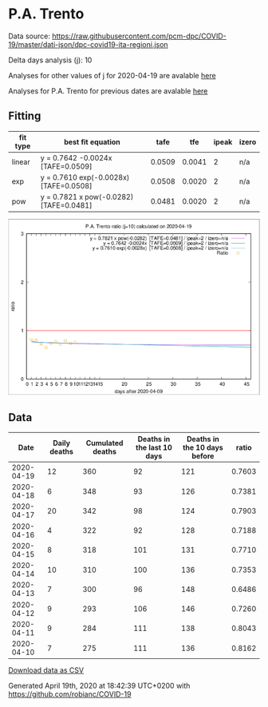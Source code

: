 # P.A. Trento

Data source: https://raw.githubusercontent.com/pcm-dpc/COVID-19/master/dati-json/dpc-covid19-ita-regioni.json

Delta days analysis (j): 10

Analyses for other values of j for 2020-04-19 are avalable [here](../2020-04-19/README.md)

Analyses for P.A. Trento for previous dates are avalable [here](../README.md)

## Fitting 
|fit type|best fit equation|tafe|tfe|ipeak|izero|
|-------|-----|--------|------|---|---|
|linear|y = 0.7642 -0.0024x  [TAFE=0.0509]|0.0509|0.0041|2|n/a|
|exp|y = 0.7610 exp(-0.0028x)  [TAFE=0.0508]|0.0508|0.0020|2|n/a|
|pow|y = 0.7821 x pow(-0.0282)  [TAFE=0.0481]|0.0481|0.0020|2|n/a|

![Plot](COVID-19_p.a._trento_j10_2020-04-19.png)

## Data
|Date|Daily deaths|Cumulated deaths|Deaths in the last 10 days|Deaths in the 10 days before|ratio|
|----|----------|-----------|-------|--------------------|-----|
|2020-04-19|12|360|92|121|0.7603|
|2020-04-18|6|348|93|126|0.7381|
|2020-04-17|20|342|98|124|0.7903|
|2020-04-16|4|322|92|128|0.7188|
|2020-04-15|8|318|101|131|0.7710|
|2020-04-14|10|310|100|136|0.7353|
|2020-04-13|7|300|96|148|0.6486|
|2020-04-12|9|293|106|146|0.7260|
|2020-04-11|9|284|111|138|0.8043|
|2020-04-10|7|275|111|136|0.8162|

[Download data as CSV](COVID-19_p.a._trento_j10_2020-04-19.csv)

Generated April 19th, 2020 at 18:42:39 UTC+0200 with https://github.com/robianc/COVID-19
